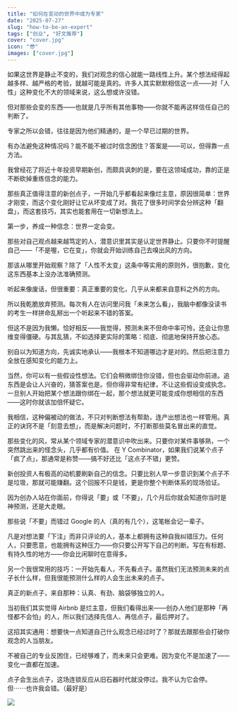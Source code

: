 ```yaml
---
title: "如何在变动的世界中成为专家"
date: "2025-07-27"
slug: "how-to-be-an-expert"
tags: ["创业", "好文推荐"]
cover: "cover.jpg"
icon: "😎"
images: ["cover.jpg"]
---
```

如果这世界是静止不变的，我们对观念的信心就能一路线性上升。某个想法经得起越多样、越严格的考验，就越可能是真的。许多人其实默默相信这一点——对「人性」这种变化不大的领域来说，这么想或许没错。



但对那些会变的东西——也就是几乎所有其他事物——你就不能再这样信任自己的判断了。



专家之所以会错，往往是因为他们精通的，是一个早已过期的世界。



有办法避免这种情况吗？能不能不被过时信念困住？答案是——可以，但得靠一点方法。



我曾经花了将近十年投资早期新创，而颇具讽刺的是，要在这领域成功，靠的正是不断砍掉重练信念的能力。



那些真正值得注意的新创点子，一开始几乎都看起来像烂主意，原因很简单：世界才刚变，而这个变化刚好让它从坏变成了对。我花了很多时间学会分辨这种「翻盘」，而这套技巧，其实也能套用在一切新想法上。



第一步，养成一种信念：世界一定会变。



那些对自己观点越来越笃定的人，潜意识里其实是认定世界静止。只要你不时提醒自己——「不是喔，它在变」，你就会开始训练自己去嗅出风的方向。



那该从哪里开始观察？除了「人性不太变」这条中等实用的原则外，很抱歉，变化这东西基本上没办法准确预测。



听起来像废话，但很重要：真正重要的变化，几乎从来都来自意料之外的方向。



所以我乾脆放弃预测。每次有人在访问里问我「未来怎么看」，我脑中都像没读书的考生一样拼命乱掰出一个听起来不错的答案。



但这不是因为我懒。恰好相反——我觉得，预测未来不但命中率可怜，还会让你思维变得僵硬。与其乱猜，不如选择更实际的策略：彻底、彻底地保持开放心态。



别自以为知道方向，先诚实地承认——我根本不知道哪边才是对的。然后把注意力全放在感知变化的能力上。



当然，你可以有一些假设性想法。它们会稍微绑住你没错，但也会驱动你前进。追东西是会让人兴奋的，猜答案也是。但你得非常有纪律，不让这些假设变成执念。
一旦别人开始把某个想法跟你绑在一起，那个想法就更可能变成你想相信的东西——这时你就该加倍怀疑它。



我相信，这种偏被动的做法，不只对判断想法有帮助，连产出想法也一样管用。真正的诀窍不是「刻意去想」，而是解决问题时，不打断那些莫名冒出来的直觉。



那些变化的风，常从某个领域专家的潜意识中吹出来。只要你对某件事够熟，一个突然跳出来的怪念头，几乎都有价值。
在 Y Combinator，如果我们说某个点子「疯了点」，那通常是称赞——搞不好还比「这点子不错」更赞。



新创投资人有极高的动机要刷新自己的信念。只要比别人早一步意识到某个点子不是垃圾，那就可能赚翻。这个回报不只是钱，更是你整个判断体系的现场验证。



因为创办人站在你面前，你得说「要」或「不要」，几个月后你就会知道你当时是神预测，还是大走眼。



那些说「不要」而错过 Google 的人（真的有几个），这笔帐会记一辈子。



凡是对想法要「下注」而非只评论的人，基本上都拥有这种自我纠错压力。任何人，只要愿意，也能拥有这种压力——你只要公开写下自己的判断。写在有标题、有持久性的地方——你会比闲聊时在意得多。



另一个我很常用的技巧：一开始先看人，不先看点子。虽然我们无法预测未来的点子长什么样，但我很能预测什么样的人会生出未来的点子。



真正的新点子，来自那种：认真、有劲、脑袋够独立的人。



当初我们其实觉得 Airbnb 是烂主意，但我们看得出来——创办人他们是那种「再怪都不会怕」的人，所以我们选择先信人、再信点子，最后押对了。



这招其实通用：想要快一点知道自己什么观念已经过时了？那就去跟那些会打破你观念的人当朋友。



不被自己的专业反困住，已经够难了，而未来只会更难。因为变化不是加速了——变化一直都在加速。



点子会生出点子，这场连锁反应从旧石器时代就没停过。我不认为它会停。
但⋯⋯也许我会错。（最好是）




![](https://prod-files-secure.s3.us-west-2.amazonaws.com/112d0858-5090-4d34-a606-b75eb8d65fd2/46476355-9cf3-4e99-9b7a-3531bc426380/1000202064.png?X-Amz-Algorithm=AWS4-HMAC-SHA256&X-Amz-Content-Sha256=UNSIGNED-PAYLOAD&X-Amz-Credential=ASIAZI2LB466VNZPZGST%2F20251002%2Fus-west-2%2Fs3%2Faws4_request&X-Amz-Date=20251002T054315Z&X-Amz-Expires=3600&X-Amz-Security-Token=IQoJb3JpZ2luX2VjEI3%2F%2F%2F%2F%2F%2F%2F%2F%2F%2FwEaCXVzLXdlc3QtMiJGMEQCIC6tG9xQ4VTEDdWVYk0xP8H1gGofaLnkHjovpFI8lK57AiBBeynmAm2yAX8Or%2B%2FH70JyxptdVrVF%2Bbns0AvII%2FJKOyr%2FAwgmEAAaDDYzNzQyMzE4MzgwNSIMWBq0ZzTs2Am4LRCdKtwDFL9wz62QlCxZBkt1Al7geJdUAFAQL8Aga2WQUcydLdoJnO%2BEh1jvkFTKAIhh3WJsYx9vn9VOsHSUS%2BmoK%2BHEhffVcpJrW1N1XaH877jBxfjq4t3UATW0AJ51Kt6TGcOfBtwWRJY7Yim6C6fqslsoi5hsn9opQBgWT64TXpj55f9HEPuZWYxtm1RL5%2B3KqAGM7kA%2BgHkp6VNpnkaFpZHEqPYlzLWFb3O%2FMZkHbVpfAAueBC17GiGSL7ateSmgAP8frelfsaAxJDwkMwCHVnXThpykalpqbSJIL3kgbI3DaSgnR273iM3KbrEI%2FBHVTCMKWw2jAkYwAlRcpHHe7hnpkmuYt6C2U5BLq0HYyRvIKOFEvUNvf9lzi4ILfAVheneCE2CiyYCrzosADxKlFAxGemyPXR5LDQBXa6Gy%2Bti6gWbCwjh5LrpS2zABxMLDOcPHMhOadWcuu69gRvDfodBLjlfFaM1fJlhjXNkbdGVDDEa4v8JswfNH4mp%2F9e119pOly6Zohe4POPnKHaJy2WvGCMwXuz%2BLrBtSk7iVw4Fxa8497qP9A6qXxOVW2DnVQIURFlACtD0flF%2Fq339wCTLppWjCt%2F3sXHYkDNpyBNXj2fNh%2B7XZCeMPHh4yHvkwvfz3xgY6pgFq0k8E1s5bNQBVwY41Iz6H6tF7c2PkUwSnNIbXX0yD2x4WtOBsn02arp%2BQwyZDHU5mfONlmCQF1EkSvaMsam59k2ZTwAMh%2B4KTiTBk2jQHt%2F7QjGD681Z5TahSNzVaSocbIKvSx2CoqWMTGUIraWUQKvrzhbANyMH51ejSodYXNurgqdvaKfY2d0MxaXSsSxDVntOnUZ%2BeY%2Bx%2BfbDZlpyi1k4ixulb&X-Amz-Signature=8f7dbd72d31a9b552491add88944b8857d0223c766b90381a74731527c17c3ca&X-Amz-SignedHeaders=host&x-amz-checksum-mode=ENABLED&x-id=GetObject)

